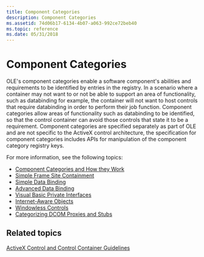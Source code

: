 ```yaml
---
title: Component Categories
description: Component Categories
ms.assetid: 74d06b17-6134-4b07-a063-992ce72beb40
ms.topic: reference
ms.date: 05/31/2018
---
```


# Component Categories

OLE's component categories enable a software component's abilities and requirements to be identified by entries in the registry. In a scenario where a container may not want to or not be able to support an area of functionality, such as databinding for example, the container will not want to host controls that require databinding in order to perform their job function. Component categories allow areas of functionality such as databinding to be identified, so that the control container can avoid those controls that state it to be a requirement. Component categories are specified separately as part of OLE and are not specific to the ActiveX control architecture, the specification for component categories includes APIs for manipulation of the component category registry keys.

For more information, see the following topics:

-   [Component Categories and How they Work](component-categories-and-how-they-work.md)
-   [Simple Frame Site Containment](simple-frame-site-containment.md)
-   [Simple Data Binding](simple-data-binding.md)
-   [Advanced Data Binding](advanced-data-binding.md)
-   [Visual Basic Private Interfaces](visual-basic-private-interfaces.md)
-   [Internet-Aware Objects](internet-aware-objects.md)
-   [Windowless Controls](windowless-controls.md)
-   [Categorizing DCOM Proxies and Stubs](categorizing-dcom-proxies-and-stubs.md)

## Related topics

<dl> <dt>

[ActiveX Control and Control Container Guidelines](activex-control-and-control-container-guidelines.md)
</dt> </dl>

 

 




